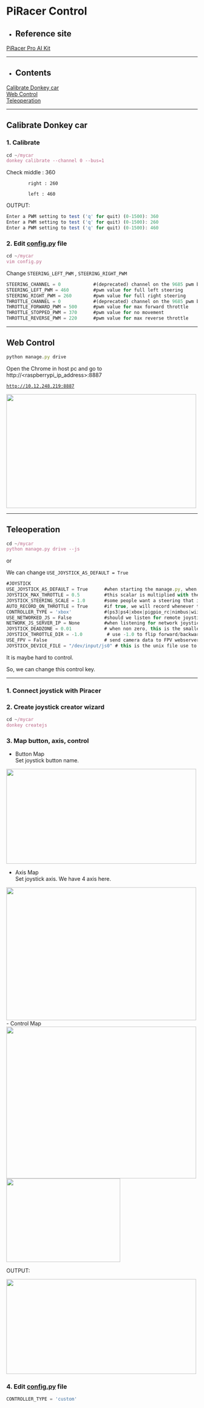 # PiRacer Control

- ## Reference site
[PiRacer Pro AI Kit](https://www.waveshare.com/wiki/PiRacer_Pro_AI_Kit)   
- - -
- ## Contents
[Calibrate Donkey car](#calibrate-donkey-car)   
[Web Control](#web-control)   
[Teleoperation](#teleoperation)

- - -
## Calibrate Donkey car
### 1. Calibrate

```jsx
cd ~/mycar
donkey calibrate --channel 0 --bus=1
```

Check middle : 360

            right : 260

            left : 460

OUTPUT:

```jsx
Enter a PWM setting to test ('q' for quit) (0-1500): 360
Enter a PWM setting to test ('q' for quit) (0-1500): 260
Enter a PWM setting to test ('q' for quit) (0-1500): 460
```

### 2. Edit [config.py](http://config.py) file

```jsx
cd ~/mycar
vim config.py
```

Change `STEERING_LEFT_PWM` , `STEERING_RIGHT_PWM` 

```jsx
STEERING_CHANNEL = 0            #(deprecated) channel on the 9685 pwm board 0-15
STEERING_LEFT_PWM = 460         #pwm value for full left steering
STEERING_RIGHT_PWM = 260        #pwm value for full right steering
THROTTLE_CHANNEL = 0            #(deprecated) channel on the 9685 pwm board 0-15
THROTTLE_FORWARD_PWM = 500      #pwm value for max forward throttle
THROTTLE_STOPPED_PWM = 370      #pwm value for no movement
THROTTLE_REVERSE_PWM = 220      #pwm value for max reverse throttle
```
- - -

## Web Control



```jsx
python manage.py drive
```

Open the Chrome in host pc and go to http://<raspberrypi_ip_address>:8887

[`http://10.12.248.219:8887`](http://10.12.248.219:8887/drive)

<img src="https://user-images.githubusercontent.com/81483791/194764670-3f6d9f52-9b9a-4c10-9f14-919ac2dd5d1b.png"  width="500" height="300"/> 


- - - 
## Teleoperation


```jsx
cd ~/mycar
python manage.py drive --js
```

or 

We can change `USE_JOYSTICK_AS_DEFAULT = True`

```jsx
#JOYSTICK
USE_JOYSTICK_AS_DEFAULT = True      #when starting the manage.py, when True, will not require a --js option to use the joystick
JOYSTICK_MAX_THROTTLE = 0.5         #this scalar is multiplied with the -1 to 1 throttle value to limit the maximum throttle. This can help if you drop the controller or just don't need the full speed available.
JOYSTICK_STEERING_SCALE = 1.0       #some people want a steering that is less sensitve. This scalar is multiplied with the steering -1 to 1. It can be negative to reverse dir.
AUTO_RECORD_ON_THROTTLE = True      #if true, we will record whenever throttle is not zero. if false, you must manually toggle recording with some other trigger. Usually circle button on joystick.
CONTROLLER_TYPE = 'xbox'            #(ps3|ps4|xbox|pigpio_rc|nimbus|wiiu|F710|rc3|MM1|custom) custom will run the my_joystick.py controller written by the `donkey createjs` command
USE_NETWORKED_JS = False            #should we listen for remote joystick control over the network?
NETWORK_JS_SERVER_IP = None         #when listening for network joystick control, which ip is serving this information
JOYSTICK_DEADZONE = 0.01            # when non zero, this is the smallest throttle before recording triggered.
JOYSTICK_THROTTLE_DIR = -1.0         # use -1.0 to flip forward/backward, use 1.0 to use joystick's natural forward/backward
USE_FPV = False                     # send camera data to FPV webserver
JOYSTICK_DEVICE_FILE = "/dev/input/js0" # this is the unix file use to access the joystick.
```

It is maybe hard to control. 

So, we can change this control key.

 ---

### 1. Connect joystick with Piracer     
           

### 2. Create joystick creator wizard

```jsx
cd ~/mycar
donkey createjs
```

### 3. Map button, axis, control
- Button Map    
Set joystick button name.    
<img src="https://user-images.githubusercontent.com/81483791/197397574-a809ec35-74ec-46b6-9389-e5c08760d17d.png"  width="500" height="250"/> 

-  Axis Map    
Set joystick axis. We have 4 axis here.
<img src="https://user-images.githubusercontent.com/81483791/197397585-26a99d37-c0c7-442b-9899-47e81c402dc8.png"  width="500" height="350"/> 
- Control Map
<img src="https://user-images.githubusercontent.com/81483791/197397592-38d44e51-e921-4523-9093-bfd740f104bc.png"  width="500" height="400"/> 
<img src="https://user-images.githubusercontent.com/81483791/197397450-465a2782-8411-4bfa-9662-f58d1ebc32bb.png"  width="300" height="220"/> 

OUTPUT:    

<img src="https://user-images.githubusercontent.com/81483791/194764792-723a088f-4cf3-48fc-b8f2-7d7ec72b433e.png"  width="500" height="250"/> 

### 4. Edit [config.py](http://config.py) file

```jsx
CONTROLLER_TYPE = 'custom' 
```

